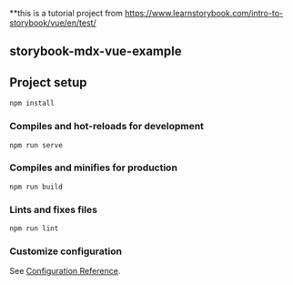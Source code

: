 **this is a tutorial project from https://www.learnstorybook.com/intro-to-storybook/vue/en/test/
## storybook-mdx-vue-example

## Project setup
```
npm install
```

### Compiles and hot-reloads for development
```
npm run serve
```

### Compiles and minifies for production
```
npm run build
```

### Lints and fixes files
```
npm run lint
```

### Customize configuration
See [Configuration Reference](https://cli.vuejs.org/config/).
